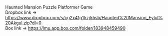 Haunted Mansion Puzzle Platformer Game   
Dropbox link -> https://www.dropbox.com/s/cg2x41g15zj55sb/Haunted%20Mansion_Eylul%20Akgul.zip?dl=0   
Box link -> https://lmu.app.box.com/folder/183948459490   
